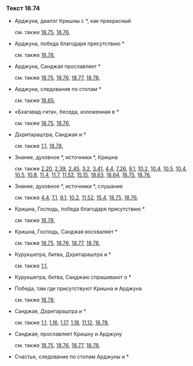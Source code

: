 ### Текст 18.74
	
- Арджуна, диалог Кришны с *, как прекрасный

	см. также  [18.75](../18/1875.md),  [18.76](../18/1876.md), 
	
- Арджуна, победа благодаря присутствию *

	см. также  [18.78](../18/1878.md), 
	
- Арджуна, Санджая прославляет *

	см. также  [18.75](../18/1875.md),  [18.76](../18/1876.md),  [18.77](../18/1877.md),  [18.78](../18/1878.md), 
	
- Арджуна, следование по стопам *

	см. также  [18.65](../18/1865.md), 
	
- «Бхагавад-гита», беседа, изложенная в *

	см. также  [18.75](../18/1875.md),  [18.76](../18/1876.md), 
	
- Дхритараштра, Санджая и *

	см. также  [1.1](../01/0101.md),  [18.78](../18/1878.md), 
	
- Знание, духовное *, источники *, Кришна

	см. также  [2.20](../02/0220.md),  [2.39](../02/0239.md),  [2.45](../02/0245.md),  [3.2](../03/0302.md),  [3.41](../03/0341.md),  [4.4](../04/0404.md),  [7.26](../07/0726.md),  [9.1](../09/0901.md),  [10.2](../10/1002.md),  [10.4](../10/1004.md),  [10.5](../10/1005.md),  [10.4](../10/1004.md),  [10.5](../10/1005.md),  [10.8](../10/1008.md),  [11.4](../11/1104.md),  [11.7](../11/1107.md),  [11.52](../11/1152.md),  [15.15](../15/1515.md),  [18.63](../18/1863.md),  [18.64](../18/1864.md),  [18.75](../18/1875.md),  [18.76](../18/1876.md), 
	
- Знание, духовное *, источники *, слушание

	см. также  [4.4](../04/0404.md),  [7.1](../07/0701.md),  [9.1](../09/0901.md),  [10.2](../10/1002.md),  [11.52](../11/1152.md),  [15.4](../15/1504.md),  [18.75](../18/1875.md),  [18.76](../18/1876.md), 
	
- Кришна, Господь, победа благодаря присутствию *

	см. также  [18.78](../18/1878.md), 
	
- Кришна, Господь, Санджая восхваляет *

	см. также  [18.75](../18/1875.md),  [18.76](../18/1876.md),  [18.77](../18/1877.md),  [18.78](../18/1878.md), 
	
- Курукшетра, битва, Дхритараштра и *

	см. также  [1.1](../01/0101.md), 
	
- Курукшетра, битва, Санджаю спрашивают о *

	
- Победа, там где присутствуют Кришна и Арджуна

	см. также  [18.78](../18/1878.md), 
	
- Санджая, Дхритараштра и *

	см. также  [1.1](../01/0101.md),  [1.16](../01/0116.md),  [1.17](../01/0117.md),  [1.18](../01/0118.md),  [11.12](../11/1112.md),  [18.78](../18/1878.md), 
	
- Санджая, прославляет Кришну и Арджуну

	см. также  [18.75](../18/1875.md),  [18.76](../18/1876.md),  [18.77](../18/1877.md),  [18.78](../18/1878.md), 
	
- Счастье, следование по стопам Арджуны и *

